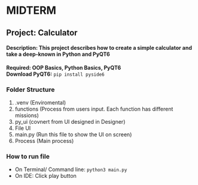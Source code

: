 # MIDTERM 
## Project: Calculator 
#### Description: This project describes how to create a simple calculator and take a deep-known in Python and PyQT6 
**Required: OOP Basics, Python Basics, PyQT6**
\
**Download PyQT6:** `pip install pyside6` 
### Folder Structure
1. .venv (Enviromental)
2. functions (Process from users input. Each function has different missions)
3. py_ui (covnert from UI designed in Designer)
4. File UI 
5. main.py (Run this file to show the UI on screen)
6. Process (Main process)
### How to run file
- On Terminal/ Command line: `python3 main.py`
- On IDE: Click play button 
